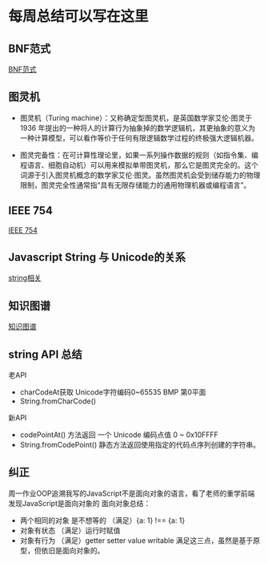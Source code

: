# 每周总结可以写在这里

## BNF范式

[BNF范式](./bnf.md)

## 图灵机

- 图灵机（Turing machine）：又称确定型图灵机，是英国数学家艾伦·图灵于 1936 年提出的一种将人的计算行为抽象掉的数学逻辑机，其更抽象的意义为一种计算模型，可以看作等价于任何有限逻辑数学过程的终极强大逻辑机器。

- 图灵完备性：在可计算性理论里，如果一系列操作数据的规则（如指令集、编程语言、细胞自动机）可以用来模拟单带图灵机，那么它是图灵完全的。这个词源于引入图灵机概念的数学家艾伦·图灵。虽然图灵机会受到储存能力的物理限制，图灵完全性通常指“具有无限存储能力的通用物理机器或编程语言”。

## IEEE 754

[IEEE 754](./ieee754.md)

## Javascript String 与 Unicode的关系

[string相关](./string相关.md)

## 知识图谱

[知识图谱](./LexicalGrammar.xmind)

## string API 总结

老API
- charCodeAt获取 Unicode字符编码0~65535 BMP 第0平面
- String.fromCharCode()

新API
- codePointAt() 方法返回 一个 Unicode 编码点值 0 ~ 0x10FFFF
- String.fromCodePoint() 静态方法返回使用指定的代码点序列创建的字符串。

## 纠正

周一作业OOP追溯我写的JavaScript不是面向对象的语言，看了老师的重学前端发现JavaScript是面向对象的
面向对象总结：
- 两个相同的对象 是不想等的 （满足）{a: 1} !== {a: 1}
- 对象有状态 （满足）运行时赋值
- 对象有行为 （满足）getter setter value writable
满足这三点，虽然是基于原型，但依旧是面向对象的。